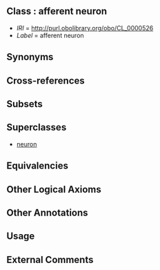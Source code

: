 
## Class : afferent neuron

 * *IRI* = http://purl.obolibrary.org/obo/CL_0000526
 * *Label* = afferent neuron

## Synonyms


## Cross-references


## Subsets


## Superclasses

 * [neuron](../../CL/40/CL_0000540.md)

## Equivalencies


## Other Logical Axioms


## Other Annotations


## Usage


## External Comments

